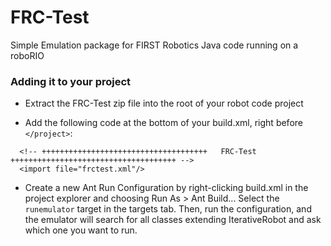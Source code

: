 # FRC-Test

Simple Emulation package for FIRST Robotics Java code running on a roboRIO

### Adding it to your project

- Extract the FRC-Test zip file into the root of your robot code project

- Add the following code at the bottom of your build.xml, right before `</project>`:
```
  <!-- +++++++++++++++++++++++++++++++++++++   FRC-Test   +++++++++++++++++++++++++++++++++++++ -->
  <import file="frctest.xml"/>
```

- Create a new Ant Run Configuration by right-clicking build.xml in the project explorer and choosing Run As > Ant Build...
Select the `runemulator` target in the targets tab.
Then, run the configuration, and the emulator will search for all classes extending IterativeRobot and ask which one you want to run. 
